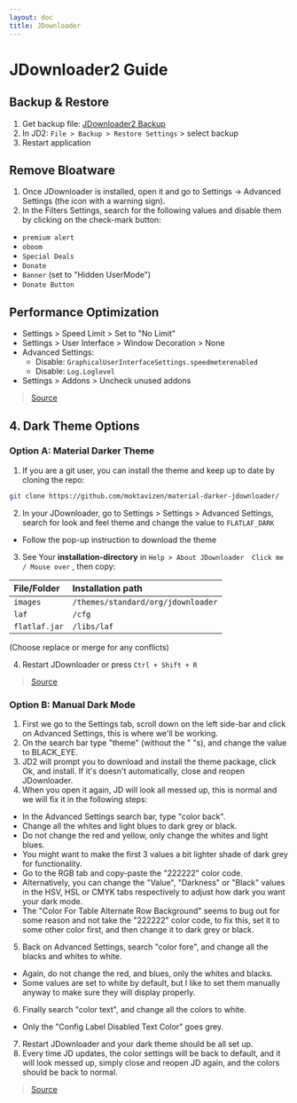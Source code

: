 ```yaml
---
layout: doc
title: JDownloader
---
```

# JDownloader2 Guide

## Backup & Restore
1. Get backup file: [JDownloader2 Backup](https://raw.githubusercontent.com/fynks/configs/refs/heads/main/setup/jdownloader2_backup.jd2backup)
2. In JD2: `File > Backup > Restore Settings` > select backup
3. Restart application

## Remove Bloatware
1. Once JDownloader is installed, open it and go to Settings -> Advanced Settings (the icon with a warning sign).
2. In the Filters Settings, search for the following values and disable them by clicking on the check-mark button:

- `premium alert`
- `oboom`
- `Special Deals`
- `Donate`
- `Banner` (set to "Hidden UserMode")
- `Donate Button`

## Performance Optimization
- Settings > Speed Limit > Set to "No Limit"
- Settings > User Interface > Window Decoration > None
- Advanced Settings:
  - Disable: `GraphicalUserInterfaceSettings.speedmeterenabled`
  - Disable: `Log.Loglevel`
- Settings > Addons > Uncheck unused addons

> [Source](https://www.reddit.com/r/Piracy/comments/133ib8s/guide_how_to_install_and_debloat_jdownloader/)

## 4. Dark Theme Options

### Option A: Material Darker Theme
1. If you are a git user, you can install the theme and keep up to date by cloning the repo:
```bash
git clone https://github.com/moktavizen/material-darker-jdownloader/
```
2. In your JDownloader, go to Settings > Settings > Advanced Settings, search for look and feel theme and change the value to `FLATLAF_DARK`
- Follow the pop-up instruction to download the theme
3. See Your **installation-directory**  in `Help > About JDownloader  Click me / Mouse over` , then copy:

| File/Folder   | Installation path                  |
| :------------ | :--------------------------------- |
| `images`      | `/themes/standard/org/jdownloader` |
| `laf`         | `/cfg`                             |
| `flatlaf.jar` | `/libs/laf`                        |

(Choose replace or merge for any conflicts)

4. Restart JDownloader or press `Ctrl + Shift + R`
> [Source](https://github.com/moktavizen/material-darker-jdownloader/?tab=readme-ov-file#installation-%EF%B8%8F)


### Option B: Manual Dark Mode
1. First we go to the Settings tab, scroll down on the left side-bar and click on Advanced Settings, this is where we'll be working. 
2. On the search bar type "theme" (without the " "s), and change the value to BLACK_EYE. 
3. JD2 will prompt you to download and install the theme package, click Ok, and install.
If it's doesn't automatically, close and reopen JDownloader. 
4. When you open it again, JD will look all messed up, this is normal and we will fix it in the following steps:
- In the Advanced Settings search bar, type "color back".
- Change all the whites and light blues to dark grey or black.
- Do not change the red and yellow, only change the whites and light blues.
- You might want to make the first 3 values a bit lighter shade of dark grey for functionality. 
-  Go to the RGB tab and copy-paste the "222222" color code.
- Alternatively, you can change the "Value", "Darkness" or "Black" values in the HSV, HSL or CMYK tabs respectively to adjust how dark you want your dark mode.
- The "Color For Table Alternate Row Background" seems to bug out for some reason and not take the "222222" color code, to fix this, set it to some other color first, and then change it to dark grey or black. 
5. Back on Advanced Settings, search "color fore", and change all the blacks and whites to white.
- Again, do not change the red, and blues, only the whites and blacks.
- Some values are set to white by default, but I like to set them manually anyway to make sure they will display properly.
6. Finally search "color text", and change all the colors to white.
- Only the "Config Label Disabled Text Color" goes grey. 
7. Restart JDownloader and your dark theme should be all set up.
8. Every time JD updates, the color settings will be back to default, and it will look messed up, simply close and reopen JD again, and the colors should be back to normal.

> [Source](https://www.reddit.com/r/jdownloader/comments/q3xrgj/how_to_dark_mode_jdownloader_2/)

